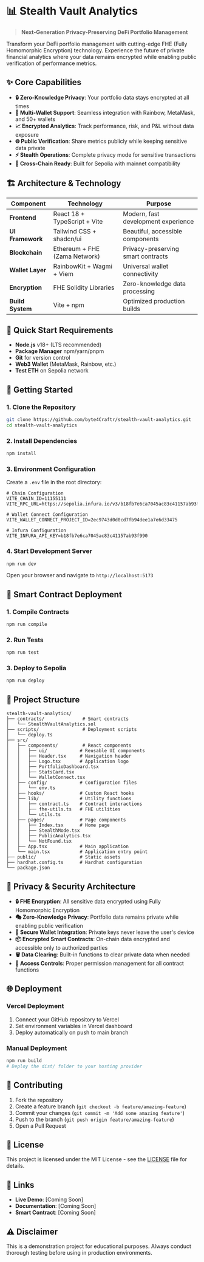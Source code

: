 # 📊 Stealth Vault Analytics

> **Next-Generation Privacy-Preserving DeFi Portfolio Management**

Transform your DeFi portfolio management with cutting-edge FHE (Fully Homomorphic Encryption) technology. Experience the future of private financial analytics where your data remains encrypted while enabling public verification of performance metrics.

## ✨ Core Capabilities

- **🔒 Zero-Knowledge Privacy**: Your portfolio data stays encrypted at all times
- **💼 Multi-Wallet Support**: Seamless integration with Rainbow, MetaMask, and 50+ wallets
- **📈 Encrypted Analytics**: Track performance, risk, and P&L without data exposure
- **🌐 Public Verification**: Share metrics publicly while keeping sensitive data private
- **⚡ Stealth Operations**: Complete privacy mode for sensitive transactions
- **🔗 Cross-Chain Ready**: Built for Sepolia with mainnet compatibility

## 🏗️ Architecture & Technology

| Component | Technology | Purpose |
|-----------|------------|---------|
| **Frontend** | React 18 + TypeScript + Vite | Modern, fast development experience |
| **UI Framework** | Tailwind CSS + shadcn/ui | Beautiful, accessible components |
| **Blockchain** | Ethereum + FHE (Zama Network) | Privacy-preserving smart contracts |
| **Wallet Layer** | RainbowKit + Wagmi + Viem | Universal wallet connectivity |
| **Encryption** | FHE Solidity Libraries | Zero-knowledge data processing |
| **Build System** | Vite + npm | Optimized production builds |

## 🎯 Quick Start Requirements

- **Node.js** v18+ (LTS recommended)
- **Package Manager** npm/yarn/pnpm
- **Git** for version control
- **Web3 Wallet** (MetaMask, Rainbow, etc.)
- **Test ETH** on Sepolia network

## 🚀 Getting Started

### 1. Clone the Repository

```bash
git clone https://github.com/byte4Craftr/stealth-vault-analytics.git
cd stealth-vault-analytics
```

### 2. Install Dependencies

```bash
npm install
```

### 3. Environment Configuration

Create a `.env` file in the root directory:

```env
# Chain Configuration
VITE_CHAIN_ID=11155111
VITE_RPC_URL=https://sepolia.infura.io/v3/b18fb7e6ca7045ac83c41157ab93f990

# Wallet Connect Configuration
VITE_WALLET_CONNECT_PROJECT_ID=2ec9743d0d0cd7fb94dee1a7e6d33475

# Infura Configuration
VITE_INFURA_API_KEY=b18fb7e6ca7045ac83c41157ab93f990
```

### 4. Start Development Server

```bash
npm run dev
```

Open your browser and navigate to `http://localhost:5173`

## 🔧 Smart Contract Deployment

### 1. Compile Contracts

```bash
npm run compile
```

### 2. Run Tests

```bash
npm run test
```

### 3. Deploy to Sepolia

```bash
npm run deploy
```

## 📁 Project Structure

```
stealth-vault-analytics/
├── contracts/              # Smart contracts
│   └── StealthVaultAnalytics.sol
├── scripts/                # Deployment scripts
│   └── deploy.ts
├── src/
│   ├── components/         # React components
│   │   ├── ui/            # Reusable UI components
│   │   ├── Header.tsx     # Navigation header
│   │   ├── Logo.tsx       # Application logo
│   │   ├── PortfolioDashboard.tsx
│   │   ├── StatsCard.tsx
│   │   └── WalletConnect.tsx
│   ├── config/            # Configuration files
│   │   └── env.ts
│   ├── hooks/             # Custom React hooks
│   ├── lib/               # Utility functions
│   │   ├── contract.ts    # Contract interactions
│   │   ├── fhe-utils.ts   # FHE utilities
│   │   └── utils.ts
│   ├── pages/             # Page components
│   │   ├── Index.tsx      # Home page
│   │   ├── StealthMode.tsx
│   │   ├── PublicAnalytics.tsx
│   │   └── NotFound.tsx
│   ├── App.tsx            # Main application
│   └── main.tsx           # Application entry point
├── public/                # Static assets
├── hardhat.config.ts      # Hardhat configuration
└── package.json
```

## 🔐 Privacy & Security Architecture

- **🔒 FHE Encryption**: All sensitive data encrypted using Fully Homomorphic Encryption
- **🎭 Zero-Knowledge Privacy**: Portfolio data remains private while enabling public verification
- **🔑 Secure Wallet Integration**: Private keys never leave the user's device
- **📦 Encrypted Smart Contracts**: On-chain data encrypted and accessible only to authorized parties
- **🗑️ Data Clearing**: Built-in functions to clear private data when needed
- **🔐 Access Controls**: Proper permission management for all contract functions

## 🌐 Deployment

### Vercel Deployment

1. Connect your GitHub repository to Vercel
2. Set environment variables in Vercel dashboard
3. Deploy automatically on push to main branch

### Manual Deployment

```bash
npm run build
# Deploy the dist/ folder to your hosting provider
```

## 🤝 Contributing

1. Fork the repository
2. Create a feature branch (`git checkout -b feature/amazing-feature`)
3. Commit your changes (`git commit -m 'Add some amazing feature'`)
4. Push to the branch (`git push origin feature/amazing-feature`)
5. Open a Pull Request

## 📄 License

This project is licensed under the MIT License - see the [LICENSE](LICENSE) file for details.

## 🔗 Links

- **Live Demo**: [Coming Soon]
- **Documentation**: [Coming Soon]
- **Smart Contract**: [Coming Soon]

## ⚠️ Disclaimer

This is a demonstration project for educational purposes. Always conduct thorough testing before using in production environments.
